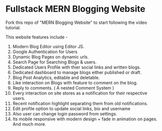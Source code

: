 # Fullstack MERN Blogging Website   

Fork this repo of "MERN Blogging Website" to start following the video tutorial.    
    
This website features include -
1. Modern Blog Editor using Editor JS.
2. Google Authentication for Users 
3. Dynamic Blog Pages on dynamic urls.
4. Search Page for Searching Blogs & users.
5. Dedicated Users Profile with thier social links and written blogs. 
6. Dedicated dashboard to manage blogs either published or draft.
7. Blog Post Analytics, editable and deletable.
8. Like interaction on Blogs with feature to comment on the blog.
9. Reply to comments. ( A nested Comment System )
10. Every interaction on site stores as a notification for their respective users.  
11. Recent notification highlight separating them from old notifications.
12. Edit profile option to update social links, bio and username
13. Also user can change login password from settings.
14. Its mobile responsive with modern design + fade in animation on pages.
And much more.
